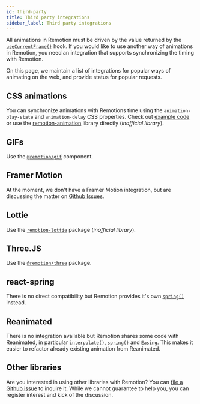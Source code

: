 ```yaml
---
id: third-party
title: Third party integrations
sidebar_label: Third party integrations
---
```


All animations in Remotion must be driven by the value returned by the [`useCurrentFrame()`](/docs/use-current-frame) hook. If you would like to use another way of animations in Remotion, you need an integration that supports synchronizing the timing with Remotion.

On this page, we maintain a list of integrations for popular ways of animating on the web, and provide status for popular requests.

## CSS animations

You can synchronize animations with Remotions time using the `animation-play-state` and `animation-delay` CSS properties. Check out [example code](https://github.com/ahgsql/remotion-animation/blob/main/src/index.js) or use the [remotion-animation](https://github.com/ahgsql/remotion-animation/blob/main/src/index.js) library directly (_inofficial library_).

## GIFs

Use the [`@remotion/gif`](/docs/gif) component.

## Framer Motion

At the moment, we don't have a Framer Motion integration, but are discussing the matter on [Github Issues](https://github.com/remotion-dev/remotion/issues/399).

## Lottie

Use the [`remotion-lottie`](https://github.com/ahgsql/remotion-lottie) package (_inofficial library_).

## Three.JS

Use the [`@remotion/three`](/docs/three) package.

## react-spring

There is no direct compatibility but Remotion provides it's own [`spring()`](/docs/spring) instead.

## Reanimated

There is no integration available but Remotion shares some code with Reanimated, in particular [`interpolate()`](/docs/interpolate), [`spring()`](/docs/spring) and [`Easing`](/docs/easing). This makes it easier to refactor already existing animation from Reanimated.

## Other libraries

Are you interested in using other libraries with Remotion? You can [file a Github issue](https://github.com/remotion-dev/remotion/issues/new) to inquire it. While we cannot guarantee to help you, you can register interest and kick of the discussion.
